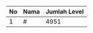 | No | Nama            | Jumlah Level |
|----|-----------------|--------------|
| 1  | #    |    4951        |
